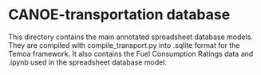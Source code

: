 # CANOE-transportation database
This directory contains the main annotated spreadsheet database models. They are compiled with compile_transport.py into .sqlite format for the Temoa framework.
It also contains the Fuel Consumption Ratings data and .ipynb used in the spreadsheet database model.
